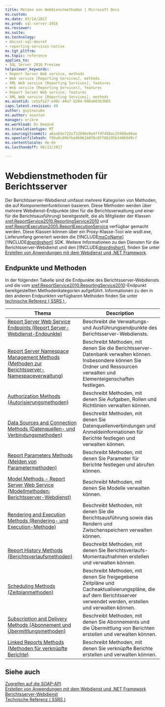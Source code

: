 ```yaml
---
title: Melden von Webdienstmethoden | Microsoft Docs
ms.custom: 
ms.date: 03/14/2017
ms.prod: sql-server-2016
ms.reviewer: 
ms.suite: 
ms.technology:
- docset-sql-devref
- reporting-services-native
ms.tgt_pltfrm: 
ms.topic: reference
applies_to:
- SQL Server 2016 Preview
helpviewer_keywords:
- Report Server Web service, methods
- Web service [Reporting Services], methods
- XML Web service [Reporting Services], features
- Web service [Reporting Services], features
- Report Server Web service, features
- XML Web service [Reporting Services], methods
ms.assetid: ce5afa27-e90c-44a7-b204-098a065b3665
caps.latest.revision: 49
author: guyinacube
ms.author: asaxton
manager: erikre
ms.workload: On Demand
ms.translationtype: MT
ms.sourcegitcommit: a6aab5e722e732096e9e4ffdf458ac25088e09ae
ms.openlocfilehash: f99a0c09bfbe96062b078c07f86295b34069d9cf
ms.contentlocale: de-de
ms.lasthandoff: 08/12/2017

---
```

# <a name="report-server-web-service-methods"></a>Webdienstmethoden für Berichtsserver
  Der Berichtsserver-Webdienst umfasst mehrere Kategorien von Methoden, die auf Komponentenfunktionen basieren. Diese Methoden werden über mehrere Webdienst-Endpunkte (drei für die Berichtsverwaltung und einer für die Berichtsausführung) bereitgestellt, die als Mitglieder der Klassen <xref:ReportService2010.ReportingService2010> und <xref:ReportExecution2005.ReportExecutionService> verfügbar gemacht werden. Diese Klassen können über ein Proxy-Klasse-Tool wie wsdl.exe, Lieferumfang generiert werden die [!INCLUDE[msCoName](../../../includes/msconame-md.md)] [!INCLUDE[dnprdnshort](../../../includes/dnprdnshort-md.md)] SDK. Weitere Informationen zu den Diensten für die Berichtsserver-Webdienst und den [!INCLUDE[dnprdnshort](../../../includes/dnprdnshort-md.md)], finden Sie unter [Erstellen von Anwendungen mit dem Webdienst und .NET Framework](../../../reporting-services/report-server-web-service/net-framework/building-applications-using-the-web-service-and-the-net-framework.md).  
  
## <a name="endpoints-and-methods"></a>Endpunkte und Methoden  
 In der folgenden Tabelle sind die Endpunkte des Berichtsserver-Webdiensts und die vom <xref:ReportService2010.ReportingService2010>-Endpunkt bereitgestellten Methodenkategorien aufgeführt. Informationen zu den in den anderen Endpunkten verfügbaren Methoden finden Sie unter [technische Referenz &#40; SSRS &#41; ](../../../reporting-services/technical-reference-ssrs.md).  
  
|Thema|Description|  
|-----------|-----------------|  
|[Report Server Web Service Endpoints (Report Server-Webdienst-Endpunkte)](../../../reporting-services/report-server-web-service/methods/report-server-web-service-endpoints.md)|Beschreibt die Verwaltungs- und Ausführungsendpunkte des Berichtsserver-Webdiensts.|  
|[Report Server Namespace Management Methods (Methoden zur Berichtsserver-Namespaceverwaltung)](../../../reporting-services/report-server-web-service/methods/report-server-namespace-management-methods.md)|Beschreibt Methoden, mit denen Sie die Berichtsserver-Datenbank verwalten können. Insbesondere können Sie Ordner und Ressourcen verwalten und Elementeigenschaften festlegen.|  
|[Authorization Methods (Autorisierungsmethoden)](../../../reporting-services/report-server-web-service/methods/authorization-methods.md)|Beschreibt Methoden, mit denen Sie Aufgaben, Rollen und Richtlinien verwalten können.|  
|[Data Sources and Connection Methods (Datenquellen- und Verbindungsmethoden)](../../../reporting-services/report-server-web-service/methods/data-sources-and-connection-methods.md)|Beschreibt Methoden, mit denen Sie Datenquellenverbindungen und Anmeldeinformationen für Berichte festlegen und verwalten können.|  
|[Report Parameters Methods (Melden von Parametermethoden)](../../../reporting-services/report-server-web-service/methods/report-parameters-methods.md)|Beschreibt Methoden, mit denen Sie Parameter für Berichte festlegen und abrufen können.|  
|[Model Methods - Report Server Web Service (Modellmethoden: Berichtsserver-Webdienst)](../../../reporting-services/report-server-web-service/methods/model-methods-report-server-web-service.md)|Beschreibt Methoden, mit denen Sie Modelle verwalten können.|  
|[Rendering and Execution Methods (Rendering- und Execution-Methode)](../../../reporting-services/report-server-web-service/methods/rendering-and-execution-methods.md)|Beschreibt Methoden, mit denen Sie die Berichtsausführung sowie das Rendern und Zwischenspeichern verwalten können.|  
|[Report History Methods (Berichtsverlaufsmethoden)](../../../reporting-services/report-server-web-service/methods/report-history-methods.md)|Beschreibt Methoden, mit denen Sie Berichtsverlaufs-Momentaufnahmen erstellen und verwalten können.|  
|[Scheduling Methods (Zeitplanmethoden)](../../../reporting-services/report-server-web-service/methods/scheduling-methods.md)|Beschreibt Methoden, mit denen Sie freigegebene Zeitpläne und Cacheaktualisierungspläne, die auf dem Berichtsserver verwendet werden, erstellen und verwalten können.|  
|[Subscription and Delivery Methods (Abonnement und Übermittlungsmethoden)](../../../reporting-services/report-server-web-service/methods/subscription-and-delivery-methods.md)|Beschreibt Methoden, mit denen Sie Abonnements und die Übermittlung von Berichten erstellen und verwalten können.|  
|[Linked Reports Methods (Methoden für verknüpfte Berichte)](../../../reporting-services/report-server-web-service/methods/linked-reports-methods.md)|Beschreibt Methoden, mit denen Sie verknüpfte Berichte erstellen und verwalten können.|  
  
## <a name="see-also"></a>Siehe auch  
 [Zugreifen auf die SOAP-API](../../../reporting-services/report-server-web-service/accessing-the-soap-api.md)   
 [Erstellen von Anwendungen mit dem Webdienst und .NET Framework](../../../reporting-services/report-server-web-service/net-framework/building-applications-using-the-web-service-and-the-net-framework.md)   
 [Berichtsserver-Webdienst](../../../reporting-services/report-server-web-service/report-server-web-service.md)   
 [Technische Referenz &#40; SSRS &#41;](../../../reporting-services/technical-reference-ssrs.md)  
  
  

